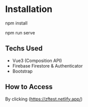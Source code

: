 # Installation
npm install

npm run serve


## Techs Used

- Vue3 (Composition API)
- Firebase Firestore & Authenticator
- Bootstrap

## How to Access

By clicking (https://zftest.netlify.app/)
